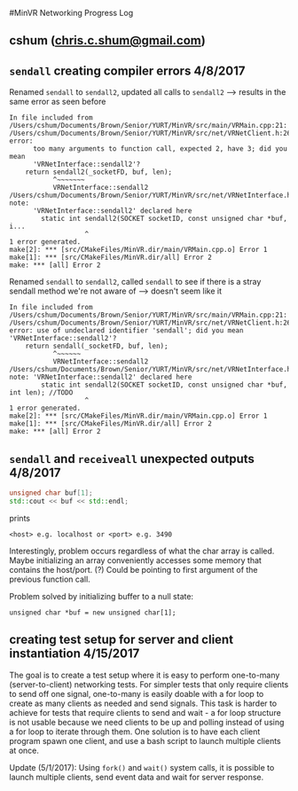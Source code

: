 #MinVR Networking Progress Log
## cshum (chris.c.shum@gmail.com)

## `sendall` creating compiler errors 4/8/2017

Renamed `sendall` to `sendall2`, updated all calls to `sendall2` --> results in the same error as seen before

```
In file included from /Users/cshum/Documents/Brown/Senior/YURT/MinVR/src/main/VRMain.cpp:21:
/Users/cshum/Documents/Brown/Senior/YURT/MinVR/src/net/VRNetClient.h:26:12: error:
      too many arguments to function call, expected 2, have 3; did you mean
      'VRNetInterface::sendall2'?
    return sendall2(_socketFD, buf, len);
           ^~~~~~~~
           VRNetInterface::sendall2
/Users/cshum/Documents/Brown/Senior/YURT/MinVR/src/net/VRNetInterface.h:51:13: note:
      'VRNetInterface::sendall2' declared here
        static int sendall2(SOCKET socketID, const unsigned char *buf, i...
                   ^
1 error generated.
make[2]: *** [src/CMakeFiles/MinVR.dir/main/VRMain.cpp.o] Error 1
make[1]: *** [src/CMakeFiles/MinVR.dir/all] Error 2
make: *** [all] Error 2
```

Renamed `sendall` to `sendall2`, called `sendall` to see if there is a stray sendall method we're not aware of --> doesn't seem like it

```
In file included from /Users/cshum/Documents/Brown/Senior/YURT/MinVR/src/main/VRMain.cpp:21:
/Users/cshum/Documents/Brown/Senior/YURT/MinVR/src/net/VRNetClient.h:26:12: error: use of undeclared identifier 'sendall'; did you mean 'VRNetInterface::sendall2'?
    return sendall(_socketFD, buf, len);
           ^~~~~~~
           VRNetInterface::sendall2
/Users/cshum/Documents/Brown/Senior/YURT/MinVR/src/net/VRNetInterface.h:51:13: note: 'VRNetInterface::sendall2' declared here
        static int sendall2(SOCKET socketID, const unsigned char *buf, int len); //TODO
                   ^
1 error generated.
make[2]: *** [src/CMakeFiles/MinVR.dir/main/VRMain.cpp.o] Error 1
make[1]: *** [src/CMakeFiles/MinVR.dir/all] Error 2
make: *** [all] Error 2
```

## `sendall` and `receiveall` unexpected outputs 4/8/2017
```cpp
unsigned char buf[1];
std::cout << buf << std::endl;
```
prints
```
<host> e.g. localhost or <port> e.g. 3490
```
Interestingly, problem occurs regardless of what the char array is called. Maybe initializing an array conveniently accesses some memory that contains the host/port. (?)
Could be pointing to first argument of the previous function call.

Problem solved by initializing buffer to a null state:
```
unsigned char *buf = new unsigned char[1];
```

## creating test setup for server and client instantiation 4/15/2017
The goal is to create a test setup where it is easy to perform one-to-many (server-to-client) networking tests. For simpler tests that only require clients to send off one signal, one-to-many is easily doable with a for loop to create as many clients as needed and send signals. This task is harder to achieve for tests that require clients to send and wait - a for loop structure is not usable because we need clients to be up and polling instead of using a for loop to iterate through them. One solution is to have each client program spawn one client, and use a bash script to launch multiple clients at once.

Update (5/1/2017): Using `fork()` and `wait()` system calls, it is possible to launch multiple clients, send event data and wait for server response.
